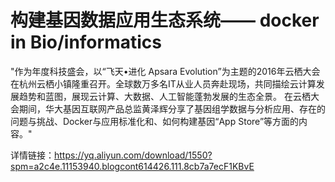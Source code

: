# 构建基因数据应用生态系统—— docker in Bio/informatics
"作为年度科技盛会，以“飞天•进化 Apsara Evolution”为主题的2016年云栖大会在杭州云栖小镇隆重召开。全球数万多名IT从业人员奔赴现场，共同描绘云计算发展趋势和蓝图，展现云计算、大数据、人工智能蓬勃发展的生态全景。
在云栖大会期间，华大基因互联网产品总监黄泽辉分享了基因组学数据与分析应用、存在的问题与挑战、Docker与应用标准化和、如何构建基因“App Store”等方面的内容。"

详情链接：https://yq.aliyun.com/download/1550?spm=a2c4e.11153940.blogcont614426.111.8cb7a7ecF1KBvE
